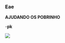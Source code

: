 ### Eae

**AJUDANDO OS POBRINHO**

-**pk**

![](https://media1.tenor.com/m/OL_wrMYTNmEAAAAd/%D0%BC%D0%B5%D0%BC-%D1%82%D0%B5%D1%80%D1%80%D0%B0%D1%80%D0%B8%D1%8F-%D0%BC%D0%B0%D0%BA%D1%81%D0%B8%D0%BC%D0%BA%D1%80%D1%83%D1%82%D0%BE%D0%B9.gif)
